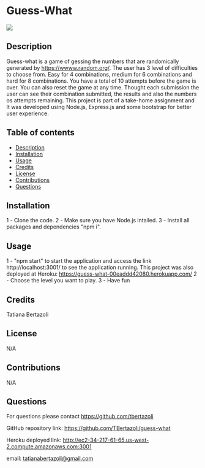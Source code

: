 # Guess-What

   <img src="public\assets\images\Screenshot 2023-11-13 at 10.35.21 PM.png">

## Description

Guess-what is a game of gessing the numbers that are randomically generated by https://wwww.random.org/.
The user has 3 level of difficulties to choose from. Easy for 4 combinations, medium for 6 combinations and hard for 8 combinations. You have a total of 10 attempts before the game is over. You can also reset the game at any time. Thought each submission the user can see their combination submitted, the results and also the numbers os attempts remaining.
This project is part of a take-home assignment and It was developed using Node.js, Express.js and some bootstrap for better user experience.

## Table of contents

- [Description](#description)
- [Installation](#installation)
- [Usage](#usage)
- [Credits](#credits)
- [License](#license)
- [Contributions](#contributions)
- [Questions](#questions)

## Installation

1 - Clone the code.
2 - Make sure you have Node.js intalled.
3 - Install all packages and dependencies "npm i".

## Usage

1 - "npm start" to start the application and access the link http://localhost:3001/ to see the application running. This project was also deployed at Heroku: https://guess-what-00eaddd42080.herokuapp.com/
2 - Choose the level you want to play.
3 - Have fun

## Credits

Tatiana Bertazoli

## License

N/A

## Contributions

N/A

## Questions

For questions please contact https://github.com/tbertazoli

GitHub repository link: https://github.com/TBertazoli/guess-what

Heroku deployed link: http://ec2-34-217-61-65.us-west-2.compute.amazonaws.com:3001

email: tatianabertazoli@gmail.com

